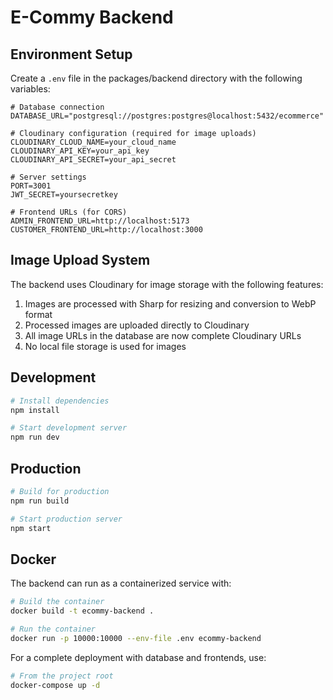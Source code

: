 # E-Commy Backend

## Environment Setup

Create a `.env` file in the packages/backend directory with the following variables:

```
# Database connection
DATABASE_URL="postgresql://postgres:postgres@localhost:5432/ecommerce"

# Cloudinary configuration (required for image uploads)
CLOUDINARY_CLOUD_NAME=your_cloud_name
CLOUDINARY_API_KEY=your_api_key
CLOUDINARY_API_SECRET=your_api_secret

# Server settings
PORT=3001
JWT_SECRET=yoursecretkey

# Frontend URLs (for CORS)
ADMIN_FRONTEND_URL=http://localhost:5173
CUSTOMER_FRONTEND_URL=http://localhost:3000
```

## Image Upload System

The backend uses Cloudinary for image storage with the following features:

1. Images are processed with Sharp for resizing and conversion to WebP format
2. Processed images are uploaded directly to Cloudinary
3. All image URLs in the database are now complete Cloudinary URLs
4. No local file storage is used for images

## Development

```bash
# Install dependencies
npm install

# Start development server
npm run dev
```

## Production

```bash
# Build for production
npm run build

# Start production server
npm start
```

## Docker

The backend can run as a containerized service with:

```bash
# Build the container
docker build -t ecommy-backend .

# Run the container
docker run -p 10000:10000 --env-file .env ecommy-backend
```

For a complete deployment with database and frontends, use:

```bash
# From the project root
docker-compose up -d
``` 